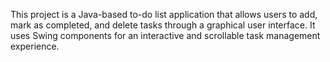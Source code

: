 This project is a Java-based to-do list application that allows users to add, mark as completed, and delete tasks through a graphical user interface. It uses Swing components for an interactive and scrollable task management experience.
